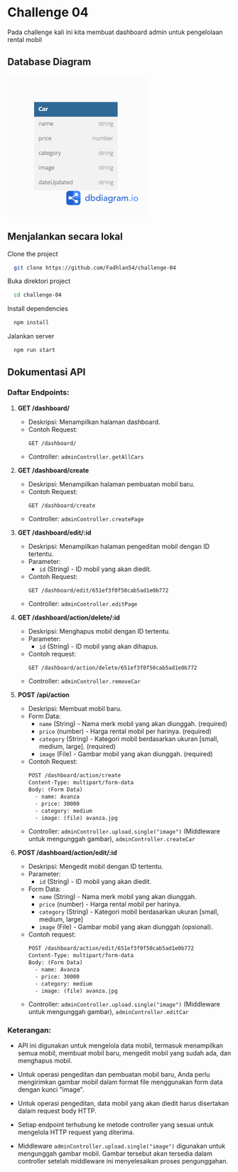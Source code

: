# Challenge 04

Pada challenge kali ini kita membuat dashboard admin untuk pengelolaan rental mobil

## Database Diagram

![Alt text](car-db-diagram.png)

## Menjalankan secara lokal

Clone the project

```bash
  git clone https://github.com/Fadhlan54/challenge-04
```

Buka direktori project

```bash
  cd challenge-04
```

Install dependencies

```bash
  npm install
```

Jalankan server

```bash
  npm run start
```

## Dokumentasi API

### Daftar Endpoints:

1. **GET /dashboard/**

   - Deskripsi: Menampilkan halaman dashboard.
   - Contoh Request:
     ```
     GET /dashboard/
     ```
   - Controller: `adminController.getAllCars`

2. **GET /dashboard/create**

   - Deskripsi: Menampilkan halaman pembuatan mobil baru.
   - Contoh Request:
     ```
     GET /dashboard/create
     ```
   - Controller: `adminController.createPage`

3. **GET /dashboard/edit/:id**

   - Deskripsi: Menampilkan halaman pengeditan mobil dengan ID tertentu.
   - Parameter:
     - `id` (String) - ID mobil yang akan diedit.
   - Contoh Request:
     ```
     GET /dashboard/edit/651ef3f0f50cab5ad1e0b772
     ```
   - Controller: `adminController.editPage`

4. **GET /dashboard/action/delete/:id**

   - Deskripsi: Menghapus mobil dengan ID tertentu.
   - Parameter:
     - `id` (String) - ID mobil yang akan dihapus.
   - Contoh request:
     ```
     GET /dashboard/action/delete/651ef3f0f50cab5ad1e0b772
     ```
   - Controller: `adminController.removeCar`

5. **POST /api/action**

   - Deskripsi: Membuat mobil baru.
   - Form Data:
     - `name` (String) - Nama merk mobil yang akan diunggah. (required)
     - `price` (number) - Harga rental mobil per harinya. (required)
     - `category` (String) - Kategori mobil berdasarkan ukuran [small, medium, large]. (required)
     - `image` (File) - Gambar mobil yang akan diunggah. (required)
   - Contoh Request:
     ```
     POST /dashboard/action/create
     Content-Type: multipart/form-data
     Body: (Form Data)
       - name: Avanza
       - price: 30000
       - category: medium
       - image: (file) avanza.jpg
     ```
   - Controller: `adminController.upload.single("image")` (Middleware untuk mengunggah gambar), `adminController.createCar`

6. **POST /dashboard/action/edit/:id**
   - Deskripsi: Mengedit mobil dengan ID tertentu.
   - Parameter:
     - `id` (String) - ID mobil yang akan diedit.
   - Form Data:
     - `name` (String) - Nama merk mobil yang akan diunggah.
     - `price` (number) - Harga rental mobil per harinya.
     - `category` (String) - Kategori mobil berdasarkan ukuran [small, medium, large]
     - `image` (File) - Gambar mobil yang akan diunggah (opsional).
   - Contoh request:
     ```
     POST /dashboard/action/edit/651ef3f0f50cab5ad1e0b772
     Content-Type: multipart/form-data
     Body: (Form Data)
       - name: Avanza
       - price: 30000
       - category: medium
       - image: (file) avanza.jpg
     ```
   - Controller: `adminController.upload.single("image")` (Middleware untuk mengunggah gambar), `adminController.editCar`

### Keterangan:

- API ini digunakan untuk mengelola data mobil, termasuk menampilkan semua mobil, membuat mobil baru, mengedit mobil yang sudah ada, dan menghapus mobil.

- Untuk operasi pengeditan dan pembuatan mobil baru, Anda perlu mengirimkan gambar mobil dalam format file menggunakan form data dengan kunci "image".

- Untuk operasi pengeditan, data mobil yang akan diedit harus disertakan dalam request body HTTP.

- Setiap endpoint terhubung ke metode controller yang sesuai untuk mengelola HTTP request yang diterima.

- Middleware `adminController.upload.single("image")` digunakan untuk mengunggah gambar mobil. Gambar tersebut akan tersedia dalam controller setelah middleware ini menyelesaikan proses pengunggahan.
